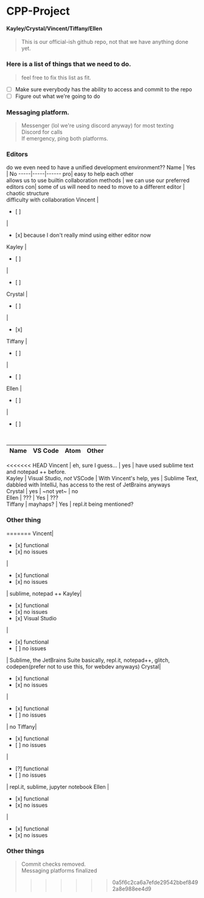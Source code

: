 # CPP-Project  
#### Kayley/Crystal/Vincent/Tiffany/Ellen

> This is our official-ish github repo, not that we have anything done yet.
### Here is a list of things that we need to do.
> feel free to fix this list as fit.
- [ ] Make sure everybody has the ability to access and commit to the repo
- [ ] Figure out what we're going to do
### Messaging platform.
>Messenger (lol we're using discord anyway) for most texting
<br> Discord for calls
<br> If emergency, ping both platforms.
### Editors
do we even need to have a unified development environment??
Name | Yes | No
-----|-----|------
pro| easy to help each other <br> allows us to use builtin collaboration methods | we can use our preferred editors
con| some of us will need to need to move to a different editor | chaotic structure <br> difficulty with collaboration
Vincent | <ul><li> [ ] </li></ul> | <ul><li> [x] because I don't really mind using either editor now </li></ul>
Kayley | <ul><li> [ ] </li></ul> | <ul><li> [ ] </li></ul>
Crystal | <ul><li> [ ] </li></ul> | <ul><li> [x] </li></ul>
Tiffany | <ul><li> [ ] </li></ul> | <ul><li> [ ] </li></ul>
Ellen | <ul><li> [ ] </li></ul> | <ul><li> [ ] </li></ul>
<br>

Name | VS Code | Atom | Other
-----|---------|------|-------
<<<<<<< HEAD
Vincent | eh, sure I guess... | yes | have used sublime text and notepad ++ before.  
Kayley | Visual Studio, *not* VSCode | With Vincent's help, yes | Sublime Text, dabbled with IntelliJ, has access to the rest of JetBrains anyways  
Crystal | yes | ~not yet~ | no  
Ellen | ??? | Yes | ???  
Tiffany | mayhaps? | Yes | repl.it being mentioned?  
### Other thing
=======
Vincent| <ul><li>[x] functional</li><li>[x] no issues</li></ul> | <ul><li>[x] functional</li><li>[x] no issues</li></ul> | sublime, notepad ++
 Kayley| <ul><li>[x] functional</li><li>[x] no issues</li><li>[x] Visual Studio</li></ul> | <ul><li>[x] functional</li><li>[ ] no issues</li></ul> | Sublime, the JetBrains Suite basically, repl.it, notepad++, glitch, codepen(prefer not to use this, for webdev anyways)
Crystal| <ul><li>[x] functional</li><li>[x] no issues</li></ul> | <ul><li>[x] functional</li><li>[ ] no issues</li></ul> | no
Tiffany| <ul><li>[x] functional</li><li>[ ] no issues</li></ul> | <ul><li>[?] functional</li><li>[ ] no issues</li></ul> | repl.it, sublime, jupyter notebook
 Ellen | <ul><li>[x] functional</li><li>[x] no issues</li></ul> | <ul><li>[x] functional</li><li>[x] no issues</li></ul>
### Other things
> Commit checks removed.
<br> Messaging platforms finalized
>>>>>>> 0a5f6c2ca6a7efde29542bbef8492a8e988ee4d9
